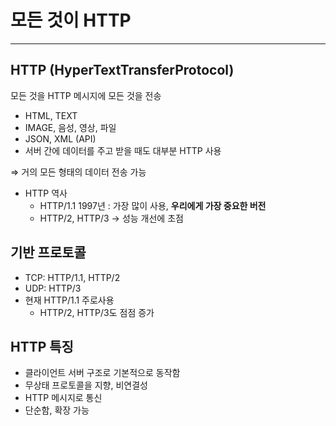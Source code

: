 # 모든 것이 HTTP

---

## HTTP (HyperTextTransferProtocol)

모든 것을 HTTP 메시지에 모든 것을 전송

- HTML, TEXT
- IMAGE, 음성, 영상, 파일
- JSON, XML (API)
- 서버 간에 데이터를 주고 받을 때도 대부분 HTTP 사용

⇒ 거의 모든 형태의 데이터 전송 가능

- HTTP 역사
    - HTTP/1.1 1997년
     : 가장 많이 사용, **우리에게 가장 중요한 버전**
    - HTTP/2, HTTP/3 → 성능 개선에 초점

## 기반 프로토콜

- TCP: HTTP/1.1, HTTP/2
- UDP: HTTP/3
- 현재 HTTP/1.1 주로사용
    - HTTP/2, HTTP/3도 점점 증가

## HTTP 특징

- 클라이언트 서버 구조로 기본적으로 동작함
- 무상태 프로토콜을 지향, 비연결성
- HTTP 메시지로 통신
- 단순함, 확장 가능
